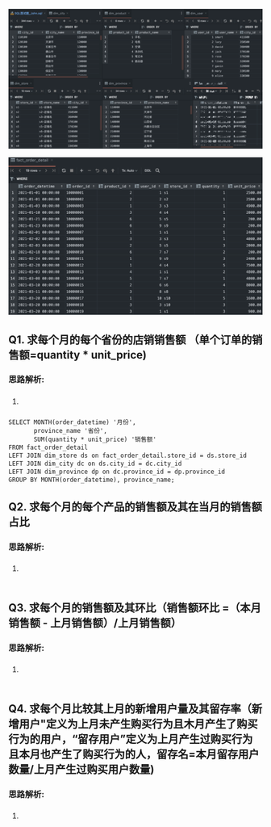![image-20220113223900722](imgs/image-20220113223900722.png)

![image-20220113224020266](imgs/image-20220113224020266.png)

## Q1. 求每个月的每个省份的店销销售额 （单个订单的销售额=quantity * unit_price)

### 思路解析: 

1. ##### 

```mysql
SELECT MONTH(order_datetime) '月份',
       province_name '省份',
       SUM(quantity * unit_price) '销售额'
FROM fact_order_detail
LEFT JOIN dim_store ds on fact_order_detail.store_id = ds.store_id
LEFT JOIN dim_city dc on ds.city_id = dc.city_id
LEFT JOIN dim_province dp on dc.province_id = dp.province_id
GROUP BY MONTH(order_datetime), province_name;
```

## Q2. 求每个月的每个产品的销售额及其在当月的销售额占比

### 思路解析:

1. ##### 

```mysql

```



## Q3. 求每个月的销售额及其环比（销售额环比 =（本月销售额 - 上月销售额）/上月销售额）

### 思路解析:

1. ##### 

```mysql

```



## Q4. 求每个月比较其上月的新增用户量及其留存率（新增用户"定义为上月未产生购买行为且木月产生了购买行为的用户，“留存用户”定义为上月产生过购买行为且本月也产生了购买行为的人，留存名=本月留存用户数量/上月产生过购买用户数量)

### 思路解析:

1. ##### 

```mysql

```





